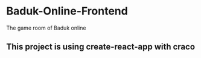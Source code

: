 # Baduk-Online-Frontend
The game room of Baduk online

## This project is using create-react-app with craco